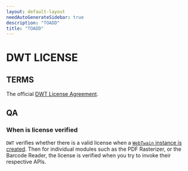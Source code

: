 ```yaml
---
layout: default-layout
needAutoGenerateSidebar: true
description: "TOADD"
title: "TOADD"
---
```


# DWT LICENSE

## TERMS

The official [DWT License Agreement](https://www.dynamsoft.com/Products/WebTwain_license.aspx).

## QA

### When is license verified

`DWT` verifies whether there is a valid license when a [ `WebTwain` instance is created]({{site.indepth}}features/initialize.html#creating-the-webtwain-instance). Then for individual modules such as the PDF Rasterizer, or the Barcode Reader, the license is verified when you try to invoke their respective APIs.
